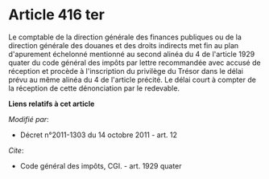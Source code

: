# Article 416 ter

Le comptable de la direction générale des finances publiques ou de la direction générale des douanes et des droits indirects
met fin au plan d'apurement échelonné mentionné au second alinéa du 4 de l'article 1929 quater du code général des impôts par
lettre recommandée avec accusé de réception et procède à l'inscription du privilège du Trésor dans le délai prévu au même
alinéa du 4 de l'article précité. Le délai court à compter de la réception de cette dénonciation par le redevable.

**Liens relatifs à cet article**

_Modifié par_:

  - Décret n°2011-1303 du 14 octobre 2011 - art. 12

_Cite_:

  - Code général des impôts, CGI. - art. 1929 quater
